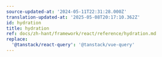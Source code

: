 ```yaml
---
source-updated-at: '2024-05-11T22:31:28.000Z'
translation-updated-at: '2025-05-08T20:17:10.362Z'
id: hydration
title: hydration
ref: docs/zh-hant/framework/react/reference/hydration.md
replace:
  '@tanstack/react-query': '@tanstack/vue-query'
---
```


[//]: # 'HydrationBoundary'
[//]: # 'HydrationBoundary'

